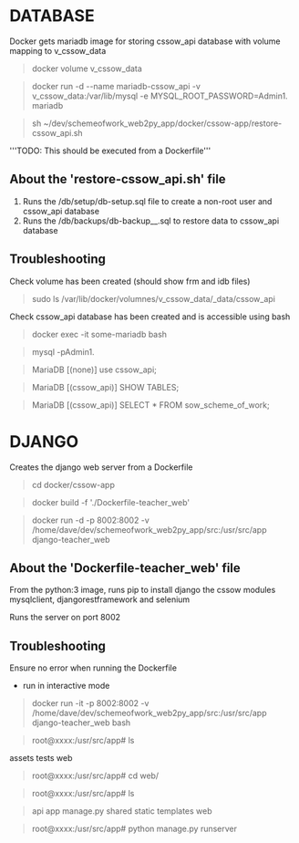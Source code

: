 # DATABASE

Docker gets mariadb image for storing cssow_api database with volume mapping to v_cssow_data

> docker volume v_cssow_data

> docker run -d --name mariadb-cssow_api -v v_cssow_data:/var/lib/mysql -e MYSQL_ROOT_PASSWORD=Admin1. mariadb

> sh ~/dev/schemeofwork_web2py_app/docker/cssow-app/restore-cssow_api.sh

'''TODO: This should be executed from a Dockerfile'''

## About the 'restore-cssow_api.sh' file 

1. Runs the /db/setup/db-setup.sql file to create a non-root user and cssow_api database
2. Runs the /db/backups/db-backup__<TIMESTAMP>.sql to restore data to cssow_api database

## Troubleshooting

Check volume has been created (should show frm and idb files)

> sudo ls /var/lib/docker/volumnes/v_cssow_data/_data/cssow_api 

Check cssow_api database has been created and is accessible using bash

> docker exec -it some-mariadb bash

> mysql -pAdmin1.

> MariaDB [(none)] use cssow_api;

> MariaDB [(cssow_api)] SHOW TABLES;

> MariaDB [(cssow_api)] SELECT * FROM sow_scheme_of_work;

# DJANGO

Creates the django web server from a Dockerfile

> cd docker/cssow-app

> docker build -f './Dockerfile-teacher_web'

> docker run -d -p 8002:8002 -v /home/dave/dev/schemeofwork_web2py_app/src:/usr/src/app django-teacher_web

## About the 'Dockerfile-teacher_web' file

From the python:3 image, runs pip to install django the cssow modules mysqlclient, djangorestframework and selenium

Runs the server on port 8002

## Troubleshooting

Ensure no error when running the Dockerfile

- run in interactive mode

> docker run -it -p 8002:8002 -v /home/dave/dev/schemeofwork_web2py_app/src:/usr/src/app django-teacher_web bash

> root@xxxx:/usr/src/app# ls

assets    tests     web

> root@xxxx:/usr/src/app# cd web/

> root@xxxx:/usr/src/app# ls

> api    app   manage.py   shared    static  templates   web

> root@xxxx:/usr/src/app# python manage.py runserver

> 
